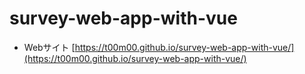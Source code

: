 # survey-web-app-with-vue

* Webサイト
[https://t00m00.github.io/survey-web-app-with-vue/](https://t00m00.github.io/survey-web-app-with-vue/)